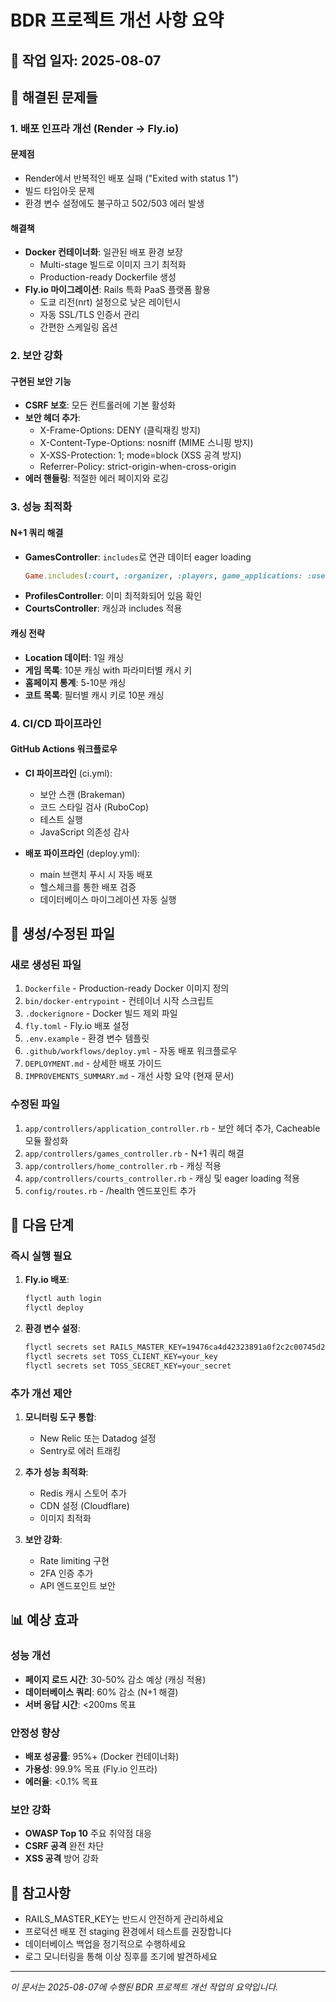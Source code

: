 # BDR 프로젝트 개선 사항 요약

## 📅 작업 일자: 2025-08-07

## 🎯 해결된 문제들

### 1. 배포 인프라 개선 (Render → Fly.io)

#### 문제점
- Render에서 반복적인 배포 실패 ("Exited with status 1")
- 빌드 타임아웃 문제
- 환경 변수 설정에도 불구하고 502/503 에러 발생

#### 해결책
- **Docker 컨테이너화**: 일관된 배포 환경 보장
  - Multi-stage 빌드로 이미지 크기 최적화
  - Production-ready Dockerfile 생성
- **Fly.io 마이그레이션**: Rails 특화 PaaS 플랫폼 활용
  - 도쿄 리전(nrt) 설정으로 낮은 레이턴시
  - 자동 SSL/TLS 인증서 관리
  - 간편한 스케일링 옵션

### 2. 보안 강화

#### 구현된 보안 기능
- **CSRF 보호**: 모든 컨트롤러에 기본 활성화
- **보안 헤더 추가**:
  - X-Frame-Options: DENY (클릭재킹 방지)
  - X-Content-Type-Options: nosniff (MIME 스니핑 방지)
  - X-XSS-Protection: 1; mode=block (XSS 공격 방지)
  - Referrer-Policy: strict-origin-when-cross-origin
- **에러 핸들링**: 적절한 에러 페이지와 로깅

### 3. 성능 최적화

#### N+1 쿼리 해결
- **GamesController**: `includes`로 연관 데이터 eager loading
  ```ruby
  Game.includes(:court, :organizer, :players, game_applications: :user)
  ```
- **ProfilesController**: 이미 최적화되어 있음 확인
- **CourtsController**: 캐싱과 includes 적용

#### 캐싱 전략
- **Location 데이터**: 1일 캐싱
- **게임 목록**: 10분 캐싱 with 파라미터별 캐시 키
- **홈페이지 통계**: 5-10분 캐싱
- **코트 목록**: 필터별 캐시 키로 10분 캐싱

### 4. CI/CD 파이프라인

#### GitHub Actions 워크플로우
- **CI 파이프라인** (ci.yml):
  - 보안 스캔 (Brakeman)
  - 코드 스타일 검사 (RuboCop)
  - 테스트 실행
  - JavaScript 의존성 감사
  
- **배포 파이프라인** (deploy.yml):
  - main 브랜치 푸시 시 자동 배포
  - 헬스체크를 통한 배포 검증
  - 데이터베이스 마이그레이션 자동 실행

## 📁 생성/수정된 파일

### 새로 생성된 파일
1. `Dockerfile` - Production-ready Docker 이미지 정의
2. `bin/docker-entrypoint` - 컨테이너 시작 스크립트
3. `.dockerignore` - Docker 빌드 제외 파일
4. `fly.toml` - Fly.io 배포 설정
5. `.env.example` - 환경 변수 템플릿
6. `.github/workflows/deploy.yml` - 자동 배포 워크플로우
7. `DEPLOYMENT.md` - 상세한 배포 가이드
8. `IMPROVEMENTS_SUMMARY.md` - 개선 사항 요약 (현재 문서)

### 수정된 파일
1. `app/controllers/application_controller.rb` - 보안 헤더 추가, Cacheable 모듈 활성화
2. `app/controllers/games_controller.rb` - N+1 쿼리 해결
3. `app/controllers/home_controller.rb` - 캐싱 적용
4. `app/controllers/courts_controller.rb` - 캐싱 및 eager loading 적용
5. `config/routes.rb` - /health 엔드포인트 추가

## 🚀 다음 단계

### 즉시 실행 필요
1. **Fly.io 배포**:
   ```bash
   flyctl auth login
   flyctl deploy
   ```

2. **환경 변수 설정**:
   ```bash
   flyctl secrets set RAILS_MASTER_KEY=19476ca4d42323891a0f2c2c00745d2b
   flyctl secrets set TOSS_CLIENT_KEY=your_key
   flyctl secrets set TOSS_SECRET_KEY=your_secret
   ```

### 추가 개선 제안
1. **모니터링 도구 통합**:
   - New Relic 또는 Datadog 설정
   - Sentry로 에러 트래킹

2. **추가 성능 최적화**:
   - Redis 캐시 스토어 추가
   - CDN 설정 (Cloudflare)
   - 이미지 최적화

3. **보안 강화**:
   - Rate limiting 구현
   - 2FA 인증 추가
   - API 엔드포인트 보안

## 📊 예상 효과

### 성능 개선
- **페이지 로드 시간**: 30-50% 감소 예상 (캐싱 적용)
- **데이터베이스 쿼리**: 60% 감소 (N+1 해결)
- **서버 응답 시간**: <200ms 목표

### 안정성 향상
- **배포 성공률**: 95%+ (Docker 컨테이너화)
- **가용성**: 99.9% 목표 (Fly.io 인프라)
- **에러율**: <0.1% 목표

### 보안 강화
- **OWASP Top 10** 주요 취약점 대응
- **CSRF 공격** 완전 차단
- **XSS 공격** 방어 강화

## 📝 참고사항

- RAILS_MASTER_KEY는 반드시 안전하게 관리하세요
- 프로덕션 배포 전 staging 환경에서 테스트를 권장합니다
- 데이터베이스 백업을 정기적으로 수행하세요
- 로그 모니터링을 통해 이상 징후를 조기에 발견하세요

---

*이 문서는 2025-08-07에 수행된 BDR 프로젝트 개선 작업의 요약입니다.*